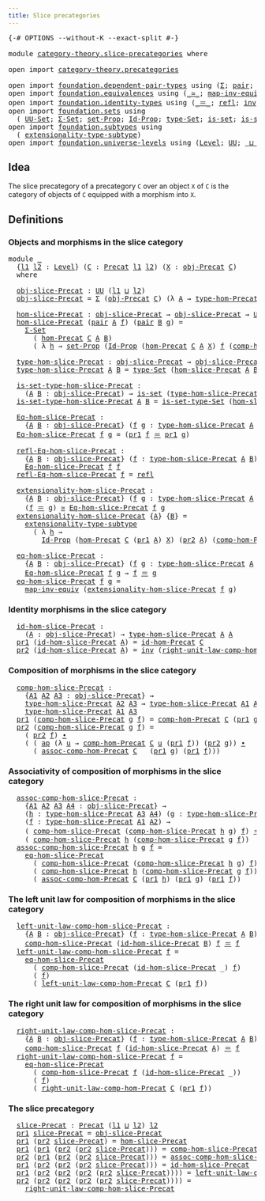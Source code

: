 ```yaml
---
title: Slice precategories
---
```


<pre class="Agda"><a id="45" class="Symbol">{-#</a> <a id="49" class="Keyword">OPTIONS</a> <a id="57" class="Pragma">--without-K</a> <a id="69" class="Pragma">--exact-split</a> <a id="83" class="Symbol">#-}</a>

<a id="88" class="Keyword">module</a> <a id="95" href="category-theory.slice-precategories.html" class="Module">category-theory.slice-precategories</a> <a id="131" class="Keyword">where</a>

<a id="138" class="Keyword">open</a> <a id="143" class="Keyword">import</a> <a id="150" href="category-theory.precategories.html" class="Module">category-theory.precategories</a>

<a id="181" class="Keyword">open</a> <a id="186" class="Keyword">import</a> <a id="193" href="foundation.dependent-pair-types.html" class="Module">foundation.dependent-pair-types</a> <a id="225" class="Keyword">using</a> <a id="231" class="Symbol">(</a><a id="232" href="foundation-core.dependent-pair-types.html#515" class="Record">Σ</a><a id="233" class="Symbol">;</a> <a id="235" href="foundation-core.dependent-pair-types.html#588" class="InductiveConstructor">pair</a><a id="239" class="Symbol">;</a> <a id="241" href="foundation-core.dependent-pair-types.html#605" class="Field">pr1</a><a id="244" class="Symbol">;</a> <a id="246" href="foundation-core.dependent-pair-types.html#617" class="Field">pr2</a><a id="249" class="Symbol">)</a>
<a id="251" class="Keyword">open</a> <a id="256" class="Keyword">import</a> <a id="263" href="foundation.equivalences.html" class="Module">foundation.equivalences</a> <a id="287" class="Keyword">using</a> <a id="293" class="Symbol">(</a><a id="294" href="foundation-core.equivalences.html#1621" class="Function Operator">_≃_</a><a id="297" class="Symbol">;</a> <a id="299" href="foundation-core.equivalences.html#5036" class="Function">map-inv-equiv</a><a id="312" class="Symbol">)</a>
<a id="314" class="Keyword">open</a> <a id="319" class="Keyword">import</a> <a id="326" href="foundation.identity-types.html" class="Module">foundation.identity-types</a> <a id="352" class="Keyword">using</a> <a id="358" class="Symbol">(</a><a id="359" href="foundation-core.identity-types.html#1865" class="Function Operator">_＝_</a><a id="362" class="Symbol">;</a> <a id="364" href="foundation-core.identity-types.html#1820" class="InductiveConstructor">refl</a><a id="368" class="Symbol">;</a> <a id="370" href="foundation-core.identity-types.html#2729" class="Function">inv</a><a id="373" class="Symbol">;</a> <a id="375" href="foundation-core.identity-types.html#2425" class="Function Operator">_∙_</a><a id="378" class="Symbol">;</a> <a id="380" href="foundation-core.identity-types.html#4003" class="Function">ap</a><a id="382" class="Symbol">)</a>
<a id="384" class="Keyword">open</a> <a id="389" class="Keyword">import</a> <a id="396" href="foundation.sets.html" class="Module">foundation.sets</a> <a id="412" class="Keyword">using</a>
  <a id="420" class="Symbol">(</a> <a id="422" href="foundation-core.sets.html#1190" class="Function">UU-Set</a><a id="428" class="Symbol">;</a> <a id="430" href="foundation.sets.html#1866" class="Function">Σ-Set</a><a id="435" class="Symbol">;</a> <a id="437" href="foundation-core.sets.html#3072" class="Function">set-Prop</a><a id="445" class="Symbol">;</a> <a id="447" href="foundation-core.sets.html#1420" class="Function">Id-Prop</a><a id="454" class="Symbol">;</a> <a id="456" href="foundation-core.sets.html#1304" class="Function">type-Set</a><a id="464" class="Symbol">;</a> <a id="466" href="foundation-core.sets.html#1113" class="Function">is-set</a><a id="472" class="Symbol">;</a> <a id="474" href="foundation-core.sets.html#1355" class="Function">is-set-type-Set</a><a id="489" class="Symbol">)</a>
<a id="491" class="Keyword">open</a> <a id="496" class="Keyword">import</a> <a id="503" href="foundation.subtypes.html" class="Module">foundation.subtypes</a> <a id="523" class="Keyword">using</a>
  <a id="531" class="Symbol">(</a> <a id="533" href="foundation-core.subtypes.html#3254" class="Function">extensionality-type-subtype</a><a id="560" class="Symbol">)</a>
<a id="562" class="Keyword">open</a> <a id="567" class="Keyword">import</a> <a id="574" href="foundation.universe-levels.html" class="Module">foundation.universe-levels</a> <a id="601" class="Keyword">using</a> <a id="607" class="Symbol">(</a><a id="608" href="Agda.Primitive.html#597" class="Postulate">Level</a><a id="613" class="Symbol">;</a> <a id="615" href="foundation-core.universe-levels.html#235" class="Primitive">UU</a><a id="617" class="Symbol">;</a> <a id="619" href="Agda.Primitive.html#810" class="Primitive Operator">_⊔_</a><a id="622" class="Symbol">)</a>
</pre>
## Idea

The slice precategory of a precategory `C` over an object `X` of `C` is the category of objects of `C` equipped with a morphism into `X`.

## Definitions

### Objects and morphisms in the slice category

<pre class="Agda"><a id="850" class="Keyword">module</a> <a id="857" href="category-theory.slice-precategories.html#857" class="Module">_</a>
  <a id="861" class="Symbol">{</a><a id="862" href="category-theory.slice-precategories.html#862" class="Bound">l1</a> <a id="865" href="category-theory.slice-precategories.html#865" class="Bound">l2</a> <a id="868" class="Symbol">:</a> <a id="870" href="Agda.Primitive.html#597" class="Postulate">Level</a><a id="875" class="Symbol">}</a> <a id="877" class="Symbol">(</a><a id="878" href="category-theory.slice-precategories.html#878" class="Bound">C</a> <a id="880" class="Symbol">:</a> <a id="882" href="category-theory.precategories.html#2237" class="Function">Precat</a> <a id="889" href="category-theory.slice-precategories.html#862" class="Bound">l1</a> <a id="892" href="category-theory.slice-precategories.html#865" class="Bound">l2</a><a id="894" class="Symbol">)</a> <a id="896" class="Symbol">(</a><a id="897" href="category-theory.slice-precategories.html#897" class="Bound">X</a> <a id="899" class="Symbol">:</a> <a id="901" href="category-theory.precategories.html#2550" class="Function">obj-Precat</a> <a id="912" href="category-theory.slice-precategories.html#878" class="Bound">C</a><a id="913" class="Symbol">)</a>
  <a id="917" class="Keyword">where</a>

  <a id="926" href="category-theory.slice-precategories.html#926" class="Function">obj-slice-Precat</a> <a id="943" class="Symbol">:</a> <a id="945" href="foundation-core.universe-levels.html#235" class="Primitive">UU</a> <a id="948" class="Symbol">(</a><a id="949" href="category-theory.slice-precategories.html#862" class="Bound">l1</a> <a id="952" href="Agda.Primitive.html#810" class="Primitive Operator">⊔</a> <a id="954" href="category-theory.slice-precategories.html#865" class="Bound">l2</a><a id="956" class="Symbol">)</a>
  <a id="960" href="category-theory.slice-precategories.html#926" class="Function">obj-slice-Precat</a> <a id="977" class="Symbol">=</a> <a id="979" href="foundation-core.dependent-pair-types.html#515" class="Record">Σ</a> <a id="981" class="Symbol">(</a><a id="982" href="category-theory.precategories.html#2550" class="Function">obj-Precat</a> <a id="993" href="category-theory.slice-precategories.html#878" class="Bound">C</a><a id="994" class="Symbol">)</a> <a id="996" class="Symbol">(λ</a> <a id="999" href="category-theory.slice-precategories.html#999" class="Bound">A</a> <a id="1001" class="Symbol">→</a> <a id="1003" href="category-theory.precategories.html#2669" class="Function">type-hom-Precat</a> <a id="1019" href="category-theory.slice-precategories.html#878" class="Bound">C</a> <a id="1021" href="category-theory.slice-precategories.html#999" class="Bound">A</a> <a id="1023" href="category-theory.slice-precategories.html#897" class="Bound">X</a><a id="1024" class="Symbol">)</a>

  <a id="1029" href="category-theory.slice-precategories.html#1029" class="Function">hom-slice-Precat</a> <a id="1046" class="Symbol">:</a> <a id="1048" href="category-theory.slice-precategories.html#926" class="Function">obj-slice-Precat</a> <a id="1065" class="Symbol">→</a> <a id="1067" href="category-theory.slice-precategories.html#926" class="Function">obj-slice-Precat</a> <a id="1084" class="Symbol">→</a> <a id="1086" href="foundation-core.sets.html#1190" class="Function">UU-Set</a> <a id="1093" href="category-theory.slice-precategories.html#865" class="Bound">l2</a>
  <a id="1098" href="category-theory.slice-precategories.html#1029" class="Function">hom-slice-Precat</a> <a id="1115" class="Symbol">(</a><a id="1116" href="foundation-core.dependent-pair-types.html#588" class="InductiveConstructor">pair</a> <a id="1121" href="category-theory.slice-precategories.html#1121" class="Bound">A</a> <a id="1123" href="category-theory.slice-precategories.html#1123" class="Bound">f</a><a id="1124" class="Symbol">)</a> <a id="1126" class="Symbol">(</a><a id="1127" href="foundation-core.dependent-pair-types.html#588" class="InductiveConstructor">pair</a> <a id="1132" href="category-theory.slice-precategories.html#1132" class="Bound">B</a> <a id="1134" href="category-theory.slice-precategories.html#1134" class="Bound">g</a><a id="1135" class="Symbol">)</a> <a id="1137" class="Symbol">=</a>
    <a id="1143" href="foundation.sets.html#1866" class="Function">Σ-Set</a>
      <a id="1155" class="Symbol">(</a> <a id="1157" href="category-theory.precategories.html#2595" class="Function">hom-Precat</a> <a id="1168" href="category-theory.slice-precategories.html#878" class="Bound">C</a> <a id="1170" href="category-theory.slice-precategories.html#1121" class="Bound">A</a> <a id="1172" href="category-theory.slice-precategories.html#1132" class="Bound">B</a><a id="1173" class="Symbol">)</a>
      <a id="1181" class="Symbol">(</a> <a id="1183" class="Symbol">λ</a> <a id="1185" href="category-theory.slice-precategories.html#1185" class="Bound">h</a> <a id="1187" class="Symbol">→</a> <a id="1189" href="foundation-core.sets.html#3072" class="Function">set-Prop</a> <a id="1198" class="Symbol">(</a><a id="1199" href="foundation-core.sets.html#1420" class="Function">Id-Prop</a> <a id="1207" class="Symbol">(</a><a id="1208" href="category-theory.precategories.html#2595" class="Function">hom-Precat</a> <a id="1219" href="category-theory.slice-precategories.html#878" class="Bound">C</a> <a id="1221" href="category-theory.slice-precategories.html#1121" class="Bound">A</a> <a id="1223" href="category-theory.slice-precategories.html#897" class="Bound">X</a><a id="1224" class="Symbol">)</a> <a id="1226" href="category-theory.slice-precategories.html#1123" class="Bound">f</a> <a id="1228" class="Symbol">(</a><a id="1229" href="category-theory.precategories.html#3051" class="Function">comp-hom-Precat</a> <a id="1245" href="category-theory.slice-precategories.html#878" class="Bound">C</a> <a id="1247" href="category-theory.slice-precategories.html#1134" class="Bound">g</a> <a id="1249" href="category-theory.slice-precategories.html#1185" class="Bound">h</a><a id="1250" class="Symbol">)))</a>

  <a id="1257" href="category-theory.slice-precategories.html#1257" class="Function">type-hom-slice-Precat</a> <a id="1279" class="Symbol">:</a> <a id="1281" href="category-theory.slice-precategories.html#926" class="Function">obj-slice-Precat</a> <a id="1298" class="Symbol">→</a> <a id="1300" href="category-theory.slice-precategories.html#926" class="Function">obj-slice-Precat</a> <a id="1317" class="Symbol">→</a> <a id="1319" href="foundation-core.universe-levels.html#235" class="Primitive">UU</a> <a id="1322" href="category-theory.slice-precategories.html#865" class="Bound">l2</a>
  <a id="1327" href="category-theory.slice-precategories.html#1257" class="Function">type-hom-slice-Precat</a> <a id="1349" href="category-theory.slice-precategories.html#1349" class="Bound">A</a> <a id="1351" href="category-theory.slice-precategories.html#1351" class="Bound">B</a> <a id="1353" class="Symbol">=</a> <a id="1355" href="foundation-core.sets.html#1304" class="Function">type-Set</a> <a id="1364" class="Symbol">(</a><a id="1365" href="category-theory.slice-precategories.html#1029" class="Function">hom-slice-Precat</a> <a id="1382" href="category-theory.slice-precategories.html#1349" class="Bound">A</a> <a id="1384" href="category-theory.slice-precategories.html#1351" class="Bound">B</a><a id="1385" class="Symbol">)</a>

  <a id="1390" href="category-theory.slice-precategories.html#1390" class="Function">is-set-type-hom-slice-Precat</a> <a id="1419" class="Symbol">:</a>
    <a id="1425" class="Symbol">(</a><a id="1426" href="category-theory.slice-precategories.html#1426" class="Bound">A</a> <a id="1428" href="category-theory.slice-precategories.html#1428" class="Bound">B</a> <a id="1430" class="Symbol">:</a> <a id="1432" href="category-theory.slice-precategories.html#926" class="Function">obj-slice-Precat</a><a id="1448" class="Symbol">)</a> <a id="1450" class="Symbol">→</a> <a id="1452" href="foundation-core.sets.html#1113" class="Function">is-set</a> <a id="1459" class="Symbol">(</a><a id="1460" href="category-theory.slice-precategories.html#1257" class="Function">type-hom-slice-Precat</a> <a id="1482" href="category-theory.slice-precategories.html#1426" class="Bound">A</a> <a id="1484" href="category-theory.slice-precategories.html#1428" class="Bound">B</a><a id="1485" class="Symbol">)</a>
  <a id="1489" href="category-theory.slice-precategories.html#1390" class="Function">is-set-type-hom-slice-Precat</a> <a id="1518" href="category-theory.slice-precategories.html#1518" class="Bound">A</a> <a id="1520" href="category-theory.slice-precategories.html#1520" class="Bound">B</a> <a id="1522" class="Symbol">=</a> <a id="1524" href="foundation-core.sets.html#1355" class="Function">is-set-type-Set</a> <a id="1540" class="Symbol">(</a><a id="1541" href="category-theory.slice-precategories.html#1029" class="Function">hom-slice-Precat</a> <a id="1558" href="category-theory.slice-precategories.html#1518" class="Bound">A</a> <a id="1560" href="category-theory.slice-precategories.html#1520" class="Bound">B</a><a id="1561" class="Symbol">)</a>

  <a id="1566" href="category-theory.slice-precategories.html#1566" class="Function">Eq-hom-slice-Precat</a> <a id="1586" class="Symbol">:</a>
    <a id="1592" class="Symbol">{</a><a id="1593" href="category-theory.slice-precategories.html#1593" class="Bound">A</a> <a id="1595" href="category-theory.slice-precategories.html#1595" class="Bound">B</a> <a id="1597" class="Symbol">:</a> <a id="1599" href="category-theory.slice-precategories.html#926" class="Function">obj-slice-Precat</a><a id="1615" class="Symbol">}</a> <a id="1617" class="Symbol">(</a><a id="1618" href="category-theory.slice-precategories.html#1618" class="Bound">f</a> <a id="1620" href="category-theory.slice-precategories.html#1620" class="Bound">g</a> <a id="1622" class="Symbol">:</a> <a id="1624" href="category-theory.slice-precategories.html#1257" class="Function">type-hom-slice-Precat</a> <a id="1646" href="category-theory.slice-precategories.html#1593" class="Bound">A</a> <a id="1648" href="category-theory.slice-precategories.html#1595" class="Bound">B</a><a id="1649" class="Symbol">)</a> <a id="1651" class="Symbol">→</a> <a id="1653" href="foundation-core.universe-levels.html#235" class="Primitive">UU</a> <a id="1656" href="category-theory.slice-precategories.html#865" class="Bound">l2</a>
  <a id="1661" href="category-theory.slice-precategories.html#1566" class="Function">Eq-hom-slice-Precat</a> <a id="1681" href="category-theory.slice-precategories.html#1681" class="Bound">f</a> <a id="1683" href="category-theory.slice-precategories.html#1683" class="Bound">g</a> <a id="1685" class="Symbol">=</a> <a id="1687" class="Symbol">(</a><a id="1688" href="foundation-core.dependent-pair-types.html#605" class="Field">pr1</a> <a id="1692" href="category-theory.slice-precategories.html#1681" class="Bound">f</a> <a id="1694" href="foundation-core.identity-types.html#1865" class="Function Operator">＝</a> <a id="1696" href="foundation-core.dependent-pair-types.html#605" class="Field">pr1</a> <a id="1700" href="category-theory.slice-precategories.html#1683" class="Bound">g</a><a id="1701" class="Symbol">)</a>

  <a id="1706" href="category-theory.slice-precategories.html#1706" class="Function">refl-Eq-hom-slice-Precat</a> <a id="1731" class="Symbol">:</a>
    <a id="1737" class="Symbol">{</a><a id="1738" href="category-theory.slice-precategories.html#1738" class="Bound">A</a> <a id="1740" href="category-theory.slice-precategories.html#1740" class="Bound">B</a> <a id="1742" class="Symbol">:</a> <a id="1744" href="category-theory.slice-precategories.html#926" class="Function">obj-slice-Precat</a><a id="1760" class="Symbol">}</a> <a id="1762" class="Symbol">(</a><a id="1763" href="category-theory.slice-precategories.html#1763" class="Bound">f</a> <a id="1765" class="Symbol">:</a> <a id="1767" href="category-theory.slice-precategories.html#1257" class="Function">type-hom-slice-Precat</a> <a id="1789" href="category-theory.slice-precategories.html#1738" class="Bound">A</a> <a id="1791" href="category-theory.slice-precategories.html#1740" class="Bound">B</a><a id="1792" class="Symbol">)</a> <a id="1794" class="Symbol">→</a>
    <a id="1800" href="category-theory.slice-precategories.html#1566" class="Function">Eq-hom-slice-Precat</a> <a id="1820" href="category-theory.slice-precategories.html#1763" class="Bound">f</a> <a id="1822" href="category-theory.slice-precategories.html#1763" class="Bound">f</a>
  <a id="1826" href="category-theory.slice-precategories.html#1706" class="Function">refl-Eq-hom-slice-Precat</a> <a id="1851" href="category-theory.slice-precategories.html#1851" class="Bound">f</a> <a id="1853" class="Symbol">=</a> <a id="1855" href="foundation-core.identity-types.html#1820" class="InductiveConstructor">refl</a>

  <a id="1863" href="category-theory.slice-precategories.html#1863" class="Function">extensionality-hom-slice-Precat</a> <a id="1895" class="Symbol">:</a>
    <a id="1901" class="Symbol">{</a><a id="1902" href="category-theory.slice-precategories.html#1902" class="Bound">A</a> <a id="1904" href="category-theory.slice-precategories.html#1904" class="Bound">B</a> <a id="1906" class="Symbol">:</a> <a id="1908" href="category-theory.slice-precategories.html#926" class="Function">obj-slice-Precat</a><a id="1924" class="Symbol">}</a> <a id="1926" class="Symbol">(</a><a id="1927" href="category-theory.slice-precategories.html#1927" class="Bound">f</a> <a id="1929" href="category-theory.slice-precategories.html#1929" class="Bound">g</a> <a id="1931" class="Symbol">:</a> <a id="1933" href="category-theory.slice-precategories.html#1257" class="Function">type-hom-slice-Precat</a> <a id="1955" href="category-theory.slice-precategories.html#1902" class="Bound">A</a> <a id="1957" href="category-theory.slice-precategories.html#1904" class="Bound">B</a><a id="1958" class="Symbol">)</a> <a id="1960" class="Symbol">→</a>
    <a id="1966" class="Symbol">(</a><a id="1967" href="category-theory.slice-precategories.html#1927" class="Bound">f</a> <a id="1969" href="foundation-core.identity-types.html#1865" class="Function Operator">＝</a> <a id="1971" href="category-theory.slice-precategories.html#1929" class="Bound">g</a><a id="1972" class="Symbol">)</a> <a id="1974" href="foundation-core.equivalences.html#1621" class="Function Operator">≃</a> <a id="1976" href="category-theory.slice-precategories.html#1566" class="Function">Eq-hom-slice-Precat</a> <a id="1996" href="category-theory.slice-precategories.html#1927" class="Bound">f</a> <a id="1998" href="category-theory.slice-precategories.html#1929" class="Bound">g</a>
  <a id="2002" href="category-theory.slice-precategories.html#1863" class="Function">extensionality-hom-slice-Precat</a> <a id="2034" class="Symbol">{</a><a id="2035" href="category-theory.slice-precategories.html#2035" class="Bound">A</a><a id="2036" class="Symbol">}</a> <a id="2038" class="Symbol">{</a><a id="2039" href="category-theory.slice-precategories.html#2039" class="Bound">B</a><a id="2040" class="Symbol">}</a> <a id="2042" class="Symbol">=</a>
    <a id="2048" href="foundation-core.subtypes.html#3254" class="Function">extensionality-type-subtype</a>
      <a id="2082" class="Symbol">(</a> <a id="2084" class="Symbol">λ</a> <a id="2086" href="category-theory.slice-precategories.html#2086" class="Bound">h</a> <a id="2088" class="Symbol">→</a>
        <a id="2098" href="foundation-core.sets.html#1420" class="Function">Id-Prop</a> <a id="2106" class="Symbol">(</a><a id="2107" href="category-theory.precategories.html#2595" class="Function">hom-Precat</a> <a id="2118" href="category-theory.slice-precategories.html#878" class="Bound">C</a> <a id="2120" class="Symbol">(</a><a id="2121" href="foundation-core.dependent-pair-types.html#605" class="Field">pr1</a> <a id="2125" href="category-theory.slice-precategories.html#2035" class="Bound">A</a><a id="2126" class="Symbol">)</a> <a id="2128" href="category-theory.slice-precategories.html#897" class="Bound">X</a><a id="2129" class="Symbol">)</a> <a id="2131" class="Symbol">(</a><a id="2132" href="foundation-core.dependent-pair-types.html#617" class="Field">pr2</a> <a id="2136" href="category-theory.slice-precategories.html#2035" class="Bound">A</a><a id="2137" class="Symbol">)</a> <a id="2139" class="Symbol">(</a><a id="2140" href="category-theory.precategories.html#3051" class="Function">comp-hom-Precat</a> <a id="2156" href="category-theory.slice-precategories.html#878" class="Bound">C</a> <a id="2158" class="Symbol">(</a><a id="2159" href="foundation-core.dependent-pair-types.html#617" class="Field">pr2</a> <a id="2163" href="category-theory.slice-precategories.html#2039" class="Bound">B</a><a id="2164" class="Symbol">)</a> <a id="2166" href="category-theory.slice-precategories.html#2086" class="Bound">h</a><a id="2167" class="Symbol">))</a>

  <a id="2173" href="category-theory.slice-precategories.html#2173" class="Function">eq-hom-slice-Precat</a> <a id="2193" class="Symbol">:</a>
    <a id="2199" class="Symbol">{</a><a id="2200" href="category-theory.slice-precategories.html#2200" class="Bound">A</a> <a id="2202" href="category-theory.slice-precategories.html#2202" class="Bound">B</a> <a id="2204" class="Symbol">:</a> <a id="2206" href="category-theory.slice-precategories.html#926" class="Function">obj-slice-Precat</a><a id="2222" class="Symbol">}</a> <a id="2224" class="Symbol">(</a><a id="2225" href="category-theory.slice-precategories.html#2225" class="Bound">f</a> <a id="2227" href="category-theory.slice-precategories.html#2227" class="Bound">g</a> <a id="2229" class="Symbol">:</a> <a id="2231" href="category-theory.slice-precategories.html#1257" class="Function">type-hom-slice-Precat</a> <a id="2253" href="category-theory.slice-precategories.html#2200" class="Bound">A</a> <a id="2255" href="category-theory.slice-precategories.html#2202" class="Bound">B</a><a id="2256" class="Symbol">)</a> <a id="2258" class="Symbol">→</a>
    <a id="2264" href="category-theory.slice-precategories.html#1566" class="Function">Eq-hom-slice-Precat</a> <a id="2284" href="category-theory.slice-precategories.html#2225" class="Bound">f</a> <a id="2286" href="category-theory.slice-precategories.html#2227" class="Bound">g</a> <a id="2288" class="Symbol">→</a> <a id="2290" href="category-theory.slice-precategories.html#2225" class="Bound">f</a> <a id="2292" href="foundation-core.identity-types.html#1865" class="Function Operator">＝</a> <a id="2294" href="category-theory.slice-precategories.html#2227" class="Bound">g</a>
  <a id="2298" href="category-theory.slice-precategories.html#2173" class="Function">eq-hom-slice-Precat</a> <a id="2318" href="category-theory.slice-precategories.html#2318" class="Bound">f</a> <a id="2320" href="category-theory.slice-precategories.html#2320" class="Bound">g</a> <a id="2322" class="Symbol">=</a>
    <a id="2328" href="foundation-core.equivalences.html#5036" class="Function">map-inv-equiv</a> <a id="2342" class="Symbol">(</a><a id="2343" href="category-theory.slice-precategories.html#1863" class="Function">extensionality-hom-slice-Precat</a> <a id="2375" href="category-theory.slice-precategories.html#2318" class="Bound">f</a> <a id="2377" href="category-theory.slice-precategories.html#2320" class="Bound">g</a><a id="2378" class="Symbol">)</a>
</pre>
### Identity morphisms in the slice category

<pre class="Agda">  <a id="2441" href="category-theory.slice-precategories.html#2441" class="Function">id-hom-slice-Precat</a> <a id="2461" class="Symbol">:</a>
    <a id="2467" class="Symbol">(</a><a id="2468" href="category-theory.slice-precategories.html#2468" class="Bound">A</a> <a id="2470" class="Symbol">:</a> <a id="2472" href="category-theory.slice-precategories.html#926" class="Function">obj-slice-Precat</a><a id="2488" class="Symbol">)</a> <a id="2490" class="Symbol">→</a> <a id="2492" href="category-theory.slice-precategories.html#1257" class="Function">type-hom-slice-Precat</a> <a id="2514" href="category-theory.slice-precategories.html#2468" class="Bound">A</a> <a id="2516" href="category-theory.slice-precategories.html#2468" class="Bound">A</a>
  <a id="2520" href="foundation-core.dependent-pair-types.html#605" class="Field">pr1</a> <a id="2524" class="Symbol">(</a><a id="2525" href="category-theory.slice-precategories.html#2441" class="Function">id-hom-slice-Precat</a> <a id="2545" href="category-theory.slice-precategories.html#2545" class="Bound">A</a><a id="2546" class="Symbol">)</a> <a id="2548" class="Symbol">=</a> <a id="2550" href="category-theory.precategories.html#3826" class="Function">id-hom-Precat</a> <a id="2564" href="category-theory.slice-precategories.html#878" class="Bound">C</a>
  <a id="2568" href="foundation-core.dependent-pair-types.html#617" class="Field">pr2</a> <a id="2572" class="Symbol">(</a><a id="2573" href="category-theory.slice-precategories.html#2441" class="Function">id-hom-slice-Precat</a> <a id="2593" href="category-theory.slice-precategories.html#2593" class="Bound">A</a><a id="2594" class="Symbol">)</a> <a id="2596" class="Symbol">=</a> <a id="2598" href="foundation-core.identity-types.html#2729" class="Function">inv</a> <a id="2602" class="Symbol">(</a><a id="2603" href="category-theory.precategories.html#4116" class="Function">right-unit-law-comp-hom-Precat</a> <a id="2634" href="category-theory.slice-precategories.html#878" class="Bound">C</a> <a id="2636" class="Symbol">(</a><a id="2637" href="foundation-core.dependent-pair-types.html#617" class="Field">pr2</a> <a id="2641" href="category-theory.slice-precategories.html#2593" class="Bound">A</a><a id="2642" class="Symbol">))</a>
</pre>
### Composition of morphisms in the slice category

<pre class="Agda">  <a id="2712" href="category-theory.slice-precategories.html#2712" class="Function">comp-hom-slice-Precat</a> <a id="2734" class="Symbol">:</a>
    <a id="2740" class="Symbol">{</a><a id="2741" href="category-theory.slice-precategories.html#2741" class="Bound">A1</a> <a id="2744" href="category-theory.slice-precategories.html#2744" class="Bound">A2</a> <a id="2747" href="category-theory.slice-precategories.html#2747" class="Bound">A3</a> <a id="2750" class="Symbol">:</a> <a id="2752" href="category-theory.slice-precategories.html#926" class="Function">obj-slice-Precat</a><a id="2768" class="Symbol">}</a> <a id="2770" class="Symbol">→</a>
    <a id="2776" href="category-theory.slice-precategories.html#1257" class="Function">type-hom-slice-Precat</a> <a id="2798" href="category-theory.slice-precategories.html#2744" class="Bound">A2</a> <a id="2801" href="category-theory.slice-precategories.html#2747" class="Bound">A3</a> <a id="2804" class="Symbol">→</a> <a id="2806" href="category-theory.slice-precategories.html#1257" class="Function">type-hom-slice-Precat</a> <a id="2828" href="category-theory.slice-precategories.html#2741" class="Bound">A1</a> <a id="2831" href="category-theory.slice-precategories.html#2744" class="Bound">A2</a> <a id="2834" class="Symbol">→</a>
    <a id="2840" href="category-theory.slice-precategories.html#1257" class="Function">type-hom-slice-Precat</a> <a id="2862" href="category-theory.slice-precategories.html#2741" class="Bound">A1</a> <a id="2865" href="category-theory.slice-precategories.html#2747" class="Bound">A3</a>
  <a id="2870" href="foundation-core.dependent-pair-types.html#605" class="Field">pr1</a> <a id="2874" class="Symbol">(</a><a id="2875" href="category-theory.slice-precategories.html#2712" class="Function">comp-hom-slice-Precat</a> <a id="2897" href="category-theory.slice-precategories.html#2897" class="Bound">g</a> <a id="2899" href="category-theory.slice-precategories.html#2899" class="Bound">f</a><a id="2900" class="Symbol">)</a> <a id="2902" class="Symbol">=</a> <a id="2904" href="category-theory.precategories.html#3051" class="Function">comp-hom-Precat</a> <a id="2920" href="category-theory.slice-precategories.html#878" class="Bound">C</a> <a id="2922" class="Symbol">(</a><a id="2923" href="foundation-core.dependent-pair-types.html#605" class="Field">pr1</a> <a id="2927" href="category-theory.slice-precategories.html#2897" class="Bound">g</a><a id="2928" class="Symbol">)</a> <a id="2930" class="Symbol">(</a><a id="2931" href="foundation-core.dependent-pair-types.html#605" class="Field">pr1</a> <a id="2935" href="category-theory.slice-precategories.html#2899" class="Bound">f</a><a id="2936" class="Symbol">)</a>
  <a id="2940" href="foundation-core.dependent-pair-types.html#617" class="Field">pr2</a> <a id="2944" class="Symbol">(</a><a id="2945" href="category-theory.slice-precategories.html#2712" class="Function">comp-hom-slice-Precat</a> <a id="2967" href="category-theory.slice-precategories.html#2967" class="Bound">g</a> <a id="2969" href="category-theory.slice-precategories.html#2969" class="Bound">f</a><a id="2970" class="Symbol">)</a> <a id="2972" class="Symbol">=</a>
    <a id="2978" class="Symbol">(</a> <a id="2980" href="foundation-core.dependent-pair-types.html#617" class="Field">pr2</a> <a id="2984" href="category-theory.slice-precategories.html#2969" class="Bound">f</a><a id="2985" class="Symbol">)</a> <a id="2987" href="foundation-core.identity-types.html#2425" class="Function Operator">∙</a>
    <a id="2993" class="Symbol">(</a> <a id="2995" class="Symbol">(</a> <a id="2997" href="foundation-core.identity-types.html#4003" class="Function">ap</a> <a id="3000" class="Symbol">(λ</a> <a id="3003" href="category-theory.slice-precategories.html#3003" class="Bound">u</a> <a id="3005" class="Symbol">→</a> <a id="3007" href="category-theory.precategories.html#3051" class="Function">comp-hom-Precat</a> <a id="3023" href="category-theory.slice-precategories.html#878" class="Bound">C</a> <a id="3025" href="category-theory.slice-precategories.html#3003" class="Bound">u</a> <a id="3027" class="Symbol">(</a><a id="3028" href="foundation-core.dependent-pair-types.html#605" class="Field">pr1</a> <a id="3032" href="category-theory.slice-precategories.html#2969" class="Bound">f</a><a id="3033" class="Symbol">))</a> <a id="3036" class="Symbol">(</a><a id="3037" href="foundation-core.dependent-pair-types.html#617" class="Field">pr2</a> <a id="3041" href="category-theory.slice-precategories.html#2967" class="Bound">g</a><a id="3042" class="Symbol">))</a> <a id="3045" href="foundation-core.identity-types.html#2425" class="Function Operator">∙</a>
      <a id="3053" class="Symbol">(</a> <a id="3055" href="category-theory.precategories.html#3376" class="Function">assoc-comp-hom-Precat</a> <a id="3077" href="category-theory.slice-precategories.html#878" class="Bound">C</a> <a id="3079" class="Symbol">_</a> <a id="3081" class="Symbol">(</a><a id="3082" href="foundation-core.dependent-pair-types.html#605" class="Field">pr1</a> <a id="3086" href="category-theory.slice-precategories.html#2967" class="Bound">g</a><a id="3087" class="Symbol">)</a> <a id="3089" class="Symbol">(</a><a id="3090" href="foundation-core.dependent-pair-types.html#605" class="Field">pr1</a> <a id="3094" href="category-theory.slice-precategories.html#2969" class="Bound">f</a><a id="3095" class="Symbol">)))</a>
</pre>
### Associativity of composition of morphisms in the slice category

<pre class="Agda">  <a id="3183" href="category-theory.slice-precategories.html#3183" class="Function">assoc-comp-hom-slice-Precat</a> <a id="3211" class="Symbol">:</a>
    <a id="3217" class="Symbol">{</a><a id="3218" href="category-theory.slice-precategories.html#3218" class="Bound">A1</a> <a id="3221" href="category-theory.slice-precategories.html#3221" class="Bound">A2</a> <a id="3224" href="category-theory.slice-precategories.html#3224" class="Bound">A3</a> <a id="3227" href="category-theory.slice-precategories.html#3227" class="Bound">A4</a> <a id="3230" class="Symbol">:</a> <a id="3232" href="category-theory.slice-precategories.html#926" class="Function">obj-slice-Precat</a><a id="3248" class="Symbol">}</a> <a id="3250" class="Symbol">→</a>
    <a id="3256" class="Symbol">(</a><a id="3257" href="category-theory.slice-precategories.html#3257" class="Bound">h</a> <a id="3259" class="Symbol">:</a> <a id="3261" href="category-theory.slice-precategories.html#1257" class="Function">type-hom-slice-Precat</a> <a id="3283" href="category-theory.slice-precategories.html#3224" class="Bound">A3</a> <a id="3286" href="category-theory.slice-precategories.html#3227" class="Bound">A4</a><a id="3288" class="Symbol">)</a> <a id="3290" class="Symbol">(</a><a id="3291" href="category-theory.slice-precategories.html#3291" class="Bound">g</a> <a id="3293" class="Symbol">:</a> <a id="3295" href="category-theory.slice-precategories.html#1257" class="Function">type-hom-slice-Precat</a> <a id="3317" href="category-theory.slice-precategories.html#3221" class="Bound">A2</a> <a id="3320" href="category-theory.slice-precategories.html#3224" class="Bound">A3</a><a id="3322" class="Symbol">)</a>
    <a id="3328" class="Symbol">(</a><a id="3329" href="category-theory.slice-precategories.html#3329" class="Bound">f</a> <a id="3331" class="Symbol">:</a> <a id="3333" href="category-theory.slice-precategories.html#1257" class="Function">type-hom-slice-Precat</a> <a id="3355" href="category-theory.slice-precategories.html#3218" class="Bound">A1</a> <a id="3358" href="category-theory.slice-precategories.html#3221" class="Bound">A2</a><a id="3360" class="Symbol">)</a> <a id="3362" class="Symbol">→</a>
    <a id="3368" class="Symbol">(</a> <a id="3370" href="category-theory.slice-precategories.html#2712" class="Function">comp-hom-slice-Precat</a> <a id="3392" class="Symbol">(</a><a id="3393" href="category-theory.slice-precategories.html#2712" class="Function">comp-hom-slice-Precat</a> <a id="3415" href="category-theory.slice-precategories.html#3257" class="Bound">h</a> <a id="3417" href="category-theory.slice-precategories.html#3291" class="Bound">g</a><a id="3418" class="Symbol">)</a> <a id="3420" href="category-theory.slice-precategories.html#3329" class="Bound">f</a><a id="3421" class="Symbol">)</a> <a id="3423" href="foundation-core.identity-types.html#1865" class="Function Operator">＝</a>
    <a id="3429" class="Symbol">(</a> <a id="3431" href="category-theory.slice-precategories.html#2712" class="Function">comp-hom-slice-Precat</a> <a id="3453" href="category-theory.slice-precategories.html#3257" class="Bound">h</a> <a id="3455" class="Symbol">(</a><a id="3456" href="category-theory.slice-precategories.html#2712" class="Function">comp-hom-slice-Precat</a> <a id="3478" href="category-theory.slice-precategories.html#3291" class="Bound">g</a> <a id="3480" href="category-theory.slice-precategories.html#3329" class="Bound">f</a><a id="3481" class="Symbol">))</a>
  <a id="3486" href="category-theory.slice-precategories.html#3183" class="Function">assoc-comp-hom-slice-Precat</a> <a id="3514" href="category-theory.slice-precategories.html#3514" class="Bound">h</a> <a id="3516" href="category-theory.slice-precategories.html#3516" class="Bound">g</a> <a id="3518" href="category-theory.slice-precategories.html#3518" class="Bound">f</a> <a id="3520" class="Symbol">=</a>
    <a id="3526" href="category-theory.slice-precategories.html#2173" class="Function">eq-hom-slice-Precat</a>
      <a id="3552" class="Symbol">(</a> <a id="3554" href="category-theory.slice-precategories.html#2712" class="Function">comp-hom-slice-Precat</a> <a id="3576" class="Symbol">(</a><a id="3577" href="category-theory.slice-precategories.html#2712" class="Function">comp-hom-slice-Precat</a> <a id="3599" href="category-theory.slice-precategories.html#3514" class="Bound">h</a> <a id="3601" href="category-theory.slice-precategories.html#3516" class="Bound">g</a><a id="3602" class="Symbol">)</a> <a id="3604" href="category-theory.slice-precategories.html#3518" class="Bound">f</a><a id="3605" class="Symbol">)</a>
      <a id="3613" class="Symbol">(</a> <a id="3615" href="category-theory.slice-precategories.html#2712" class="Function">comp-hom-slice-Precat</a> <a id="3637" href="category-theory.slice-precategories.html#3514" class="Bound">h</a> <a id="3639" class="Symbol">(</a><a id="3640" href="category-theory.slice-precategories.html#2712" class="Function">comp-hom-slice-Precat</a> <a id="3662" href="category-theory.slice-precategories.html#3516" class="Bound">g</a> <a id="3664" href="category-theory.slice-precategories.html#3518" class="Bound">f</a><a id="3665" class="Symbol">))</a>
      <a id="3674" class="Symbol">(</a> <a id="3676" href="category-theory.precategories.html#3376" class="Function">assoc-comp-hom-Precat</a> <a id="3698" href="category-theory.slice-precategories.html#878" class="Bound">C</a> <a id="3700" class="Symbol">(</a><a id="3701" href="foundation-core.dependent-pair-types.html#605" class="Field">pr1</a> <a id="3705" href="category-theory.slice-precategories.html#3514" class="Bound">h</a><a id="3706" class="Symbol">)</a> <a id="3708" class="Symbol">(</a><a id="3709" href="foundation-core.dependent-pair-types.html#605" class="Field">pr1</a> <a id="3713" href="category-theory.slice-precategories.html#3516" class="Bound">g</a><a id="3714" class="Symbol">)</a> <a id="3716" class="Symbol">(</a><a id="3717" href="foundation-core.dependent-pair-types.html#605" class="Field">pr1</a> <a id="3721" href="category-theory.slice-precategories.html#3518" class="Bound">f</a><a id="3722" class="Symbol">))</a>
</pre>
### The left unit law for composition of morphisms in the slice category

<pre class="Agda">  <a id="3814" href="category-theory.slice-precategories.html#3814" class="Function">left-unit-law-comp-hom-slice-Precat</a> <a id="3850" class="Symbol">:</a>
    <a id="3856" class="Symbol">{</a><a id="3857" href="category-theory.slice-precategories.html#3857" class="Bound">A</a> <a id="3859" href="category-theory.slice-precategories.html#3859" class="Bound">B</a> <a id="3861" class="Symbol">:</a> <a id="3863" href="category-theory.slice-precategories.html#926" class="Function">obj-slice-Precat</a><a id="3879" class="Symbol">}</a> <a id="3881" class="Symbol">(</a><a id="3882" href="category-theory.slice-precategories.html#3882" class="Bound">f</a> <a id="3884" class="Symbol">:</a> <a id="3886" href="category-theory.slice-precategories.html#1257" class="Function">type-hom-slice-Precat</a> <a id="3908" href="category-theory.slice-precategories.html#3857" class="Bound">A</a> <a id="3910" href="category-theory.slice-precategories.html#3859" class="Bound">B</a><a id="3911" class="Symbol">)</a> <a id="3913" class="Symbol">→</a>
    <a id="3919" href="category-theory.slice-precategories.html#2712" class="Function">comp-hom-slice-Precat</a> <a id="3941" class="Symbol">(</a><a id="3942" href="category-theory.slice-precategories.html#2441" class="Function">id-hom-slice-Precat</a> <a id="3962" href="category-theory.slice-precategories.html#3859" class="Bound">B</a><a id="3963" class="Symbol">)</a> <a id="3965" href="category-theory.slice-precategories.html#3882" class="Bound">f</a> <a id="3967" href="foundation-core.identity-types.html#1865" class="Function Operator">＝</a> <a id="3969" href="category-theory.slice-precategories.html#3882" class="Bound">f</a>
  <a id="3973" href="category-theory.slice-precategories.html#3814" class="Function">left-unit-law-comp-hom-slice-Precat</a> <a id="4009" href="category-theory.slice-precategories.html#4009" class="Bound">f</a> <a id="4011" class="Symbol">=</a>
    <a id="4017" href="category-theory.slice-precategories.html#2173" class="Function">eq-hom-slice-Precat</a>
      <a id="4043" class="Symbol">(</a> <a id="4045" href="category-theory.slice-precategories.html#2712" class="Function">comp-hom-slice-Precat</a> <a id="4067" class="Symbol">(</a><a id="4068" href="category-theory.slice-precategories.html#2441" class="Function">id-hom-slice-Precat</a> <a id="4088" class="Symbol">_)</a> <a id="4091" href="category-theory.slice-precategories.html#4009" class="Bound">f</a><a id="4092" class="Symbol">)</a>
      <a id="4100" class="Symbol">(</a> <a id="4102" href="category-theory.slice-precategories.html#4009" class="Bound">f</a><a id="4103" class="Symbol">)</a>
      <a id="4111" class="Symbol">(</a> <a id="4113" href="category-theory.precategories.html#3929" class="Function">left-unit-law-comp-hom-Precat</a> <a id="4143" href="category-theory.slice-precategories.html#878" class="Bound">C</a> <a id="4145" class="Symbol">(</a><a id="4146" href="foundation-core.dependent-pair-types.html#605" class="Field">pr1</a> <a id="4150" href="category-theory.slice-precategories.html#4009" class="Bound">f</a><a id="4151" class="Symbol">))</a>
</pre>
### The right unit law for composition of morphisms in the slice category

<pre class="Agda">  <a id="4244" href="category-theory.slice-precategories.html#4244" class="Function">right-unit-law-comp-hom-slice-Precat</a> <a id="4281" class="Symbol">:</a>
    <a id="4287" class="Symbol">{</a><a id="4288" href="category-theory.slice-precategories.html#4288" class="Bound">A</a> <a id="4290" href="category-theory.slice-precategories.html#4290" class="Bound">B</a> <a id="4292" class="Symbol">:</a> <a id="4294" href="category-theory.slice-precategories.html#926" class="Function">obj-slice-Precat</a><a id="4310" class="Symbol">}</a> <a id="4312" class="Symbol">(</a><a id="4313" href="category-theory.slice-precategories.html#4313" class="Bound">f</a> <a id="4315" class="Symbol">:</a> <a id="4317" href="category-theory.slice-precategories.html#1257" class="Function">type-hom-slice-Precat</a> <a id="4339" href="category-theory.slice-precategories.html#4288" class="Bound">A</a> <a id="4341" href="category-theory.slice-precategories.html#4290" class="Bound">B</a><a id="4342" class="Symbol">)</a> <a id="4344" class="Symbol">→</a>
    <a id="4350" href="category-theory.slice-precategories.html#2712" class="Function">comp-hom-slice-Precat</a> <a id="4372" href="category-theory.slice-precategories.html#4313" class="Bound">f</a> <a id="4374" class="Symbol">(</a><a id="4375" href="category-theory.slice-precategories.html#2441" class="Function">id-hom-slice-Precat</a> <a id="4395" href="category-theory.slice-precategories.html#4288" class="Bound">A</a><a id="4396" class="Symbol">)</a> <a id="4398" href="foundation-core.identity-types.html#1865" class="Function Operator">＝</a> <a id="4400" href="category-theory.slice-precategories.html#4313" class="Bound">f</a>
  <a id="4404" href="category-theory.slice-precategories.html#4244" class="Function">right-unit-law-comp-hom-slice-Precat</a> <a id="4441" href="category-theory.slice-precategories.html#4441" class="Bound">f</a> <a id="4443" class="Symbol">=</a>
    <a id="4449" href="category-theory.slice-precategories.html#2173" class="Function">eq-hom-slice-Precat</a>
      <a id="4475" class="Symbol">(</a> <a id="4477" href="category-theory.slice-precategories.html#2712" class="Function">comp-hom-slice-Precat</a> <a id="4499" href="category-theory.slice-precategories.html#4441" class="Bound">f</a> <a id="4501" class="Symbol">(</a><a id="4502" href="category-theory.slice-precategories.html#2441" class="Function">id-hom-slice-Precat</a> <a id="4522" class="Symbol">_))</a>
      <a id="4532" class="Symbol">(</a> <a id="4534" href="category-theory.slice-precategories.html#4441" class="Bound">f</a><a id="4535" class="Symbol">)</a>
      <a id="4543" class="Symbol">(</a> <a id="4545" href="category-theory.precategories.html#4116" class="Function">right-unit-law-comp-hom-Precat</a> <a id="4576" href="category-theory.slice-precategories.html#878" class="Bound">C</a> <a id="4578" class="Symbol">(</a><a id="4579" href="foundation-core.dependent-pair-types.html#605" class="Field">pr1</a> <a id="4583" href="category-theory.slice-precategories.html#4441" class="Bound">f</a><a id="4584" class="Symbol">))</a>
</pre>
### The slice precategory

<pre class="Agda">  <a id="4629" href="category-theory.slice-precategories.html#4629" class="Function">slice-Precat</a> <a id="4642" class="Symbol">:</a> <a id="4644" href="category-theory.precategories.html#2237" class="Function">Precat</a> <a id="4651" class="Symbol">(</a><a id="4652" href="category-theory.slice-precategories.html#862" class="Bound">l1</a> <a id="4655" href="Agda.Primitive.html#810" class="Primitive Operator">⊔</a> <a id="4657" href="category-theory.slice-precategories.html#865" class="Bound">l2</a><a id="4659" class="Symbol">)</a> <a id="4661" href="category-theory.slice-precategories.html#865" class="Bound">l2</a>
  <a id="4666" href="foundation-core.dependent-pair-types.html#605" class="Field">pr1</a> <a id="4670" href="category-theory.slice-precategories.html#4629" class="Function">slice-Precat</a> <a id="4683" class="Symbol">=</a> <a id="4685" href="category-theory.slice-precategories.html#926" class="Function">obj-slice-Precat</a>
  <a id="4704" href="foundation-core.dependent-pair-types.html#605" class="Field">pr1</a> <a id="4708" class="Symbol">(</a><a id="4709" href="foundation-core.dependent-pair-types.html#617" class="Field">pr2</a> <a id="4713" href="category-theory.slice-precategories.html#4629" class="Function">slice-Precat</a><a id="4725" class="Symbol">)</a> <a id="4727" class="Symbol">=</a> <a id="4729" href="category-theory.slice-precategories.html#1029" class="Function">hom-slice-Precat</a>
  <a id="4748" href="foundation-core.dependent-pair-types.html#605" class="Field">pr1</a> <a id="4752" class="Symbol">(</a><a id="4753" href="foundation-core.dependent-pair-types.html#605" class="Field">pr1</a> <a id="4757" class="Symbol">(</a><a id="4758" href="foundation-core.dependent-pair-types.html#617" class="Field">pr2</a> <a id="4762" class="Symbol">(</a><a id="4763" href="foundation-core.dependent-pair-types.html#617" class="Field">pr2</a> <a id="4767" href="category-theory.slice-precategories.html#4629" class="Function">slice-Precat</a><a id="4779" class="Symbol">)))</a> <a id="4783" class="Symbol">=</a> <a id="4785" href="category-theory.slice-precategories.html#2712" class="Function">comp-hom-slice-Precat</a>
  <a id="4809" href="foundation-core.dependent-pair-types.html#617" class="Field">pr2</a> <a id="4813" class="Symbol">(</a><a id="4814" href="foundation-core.dependent-pair-types.html#605" class="Field">pr1</a> <a id="4818" class="Symbol">(</a><a id="4819" href="foundation-core.dependent-pair-types.html#617" class="Field">pr2</a> <a id="4823" class="Symbol">(</a><a id="4824" href="foundation-core.dependent-pair-types.html#617" class="Field">pr2</a> <a id="4828" href="category-theory.slice-precategories.html#4629" class="Function">slice-Precat</a><a id="4840" class="Symbol">)))</a> <a id="4844" class="Symbol">=</a> <a id="4846" href="category-theory.slice-precategories.html#3183" class="Function">assoc-comp-hom-slice-Precat</a>
  <a id="4876" href="foundation-core.dependent-pair-types.html#605" class="Field">pr1</a> <a id="4880" class="Symbol">(</a><a id="4881" href="foundation-core.dependent-pair-types.html#617" class="Field">pr2</a> <a id="4885" class="Symbol">(</a><a id="4886" href="foundation-core.dependent-pair-types.html#617" class="Field">pr2</a> <a id="4890" class="Symbol">(</a><a id="4891" href="foundation-core.dependent-pair-types.html#617" class="Field">pr2</a> <a id="4895" href="category-theory.slice-precategories.html#4629" class="Function">slice-Precat</a><a id="4907" class="Symbol">)))</a> <a id="4911" class="Symbol">=</a> <a id="4913" href="category-theory.slice-precategories.html#2441" class="Function">id-hom-slice-Precat</a>
  <a id="4935" href="foundation-core.dependent-pair-types.html#605" class="Field">pr1</a> <a id="4939" class="Symbol">(</a><a id="4940" href="foundation-core.dependent-pair-types.html#617" class="Field">pr2</a> <a id="4944" class="Symbol">(</a><a id="4945" href="foundation-core.dependent-pair-types.html#617" class="Field">pr2</a> <a id="4949" class="Symbol">(</a><a id="4950" href="foundation-core.dependent-pair-types.html#617" class="Field">pr2</a> <a id="4954" class="Symbol">(</a><a id="4955" href="foundation-core.dependent-pair-types.html#617" class="Field">pr2</a> <a id="4959" href="category-theory.slice-precategories.html#4629" class="Function">slice-Precat</a><a id="4971" class="Symbol">))))</a> <a id="4976" class="Symbol">=</a> <a id="4978" href="category-theory.slice-precategories.html#3814" class="Function">left-unit-law-comp-hom-slice-Precat</a>
  <a id="5016" href="foundation-core.dependent-pair-types.html#617" class="Field">pr2</a> <a id="5020" class="Symbol">(</a><a id="5021" href="foundation-core.dependent-pair-types.html#617" class="Field">pr2</a> <a id="5025" class="Symbol">(</a><a id="5026" href="foundation-core.dependent-pair-types.html#617" class="Field">pr2</a> <a id="5030" class="Symbol">(</a><a id="5031" href="foundation-core.dependent-pair-types.html#617" class="Field">pr2</a> <a id="5035" class="Symbol">(</a><a id="5036" href="foundation-core.dependent-pair-types.html#617" class="Field">pr2</a> <a id="5040" href="category-theory.slice-precategories.html#4629" class="Function">slice-Precat</a><a id="5052" class="Symbol">))))</a> <a id="5057" class="Symbol">=</a>
    <a id="5063" href="category-theory.slice-precategories.html#4244" class="Function">right-unit-law-comp-hom-slice-Precat</a>
</pre>